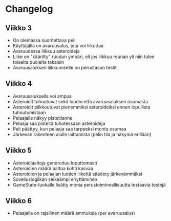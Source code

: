# Changelog

## Viikko 3

- On olemassa suoritettava peli
- Käyttäjällä on avaruusalus, jota voi liikuttaa
- Avaruudessa liikkuu asteroideja
- Liike on "kääritty" ruudun ympäri, eli jos liikkuu reunan yli niin tulee toiselta puolelta takaisin
- Avaruusaluksen liikkumiselle on perustason testit

## Viikko 4

- Avaruusaluksella voi ampua
- Asteroidit tuhoutuvat sekä luodin että avaruusaluksen osumasta
- Asteroidit pilkkoutuvat pienemmiksi asteroideiksi ennen lopullista tuhoutumistaan
- Pelaajalle näkyy pistetilanne
- Pelaaja saa pisteitä tuhotessaan asteroideja
- Peli päättyy, kun pelaaja saa tarpeeksi monta osumaa
- Järkevän rakenteen alulle laittamista (pelin tila ja näkymä erillään)

## Viikko 5

- Asteroidiaaltoja generoituu loputtomasti
- Asteroidien määrä aaltoa kohti kasvaa
- Asteroidien ja pelaajan luotien liikettä säädety järkevämmäksi
- Sovelluslogiikan selkeämpi eriyttäminen
- GameState-luokalle lisätty monia perustoiminnallisuutta testaavia testejä

## Viikko 6

- Pelaajalla on rajallinen määrä ammuksia (per avaruusalus)
